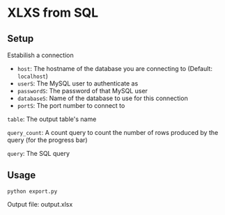 # XLXS from SQL

## Setup
Estabilish a connection
<ul>
  <li><code>host</code>: The hostname of the database you are connecting to (Default: <code>localhost</code>)</li>
  <li><code>userS</code>: The MySQL user to authenticate as</li>
  <li><code>passwordS</code>: The password of that MySQL user</li>
  <li><code>databaseS</code>: Name of the database to use for this connection</li>
  <li><code>portS</code>: The port number to connect to</li>
</ul>

<code>table</code>: The output table's name

<code>query_count</code>: A count query to count the number of rows produced by the query (for the progress bar)

<code>query</code>: The SQL query

## Usage

```cli
python export.py
```
Output file: output.xlsx








